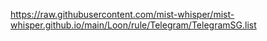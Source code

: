 https://raw.githubusercontent.com/mist-whisper/mist-whisper.github.io/main/Loon/rule/Telegram/TelegramSG.list
